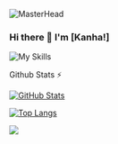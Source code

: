 ![MasterHead](https://user-images.githubusercontent.com/74038190/213910845-af37a709-8995-40d6-be59-724526e3c3d7.gif)

### Hi there 👋 I'm [Kanha!]
![My Skills](https://skillicons.dev/icons?i=js,html,css,tailwind,firebase,git,nodejs,mysql,react,mongodb,express,dynamodb,reactnative,aws)
<!--
**Piyush0369/Piyush0369** is a ✨ _special_ ✨ repository because its `README.md` (this file) appears on your GitHub profile.

Here are some ideas to get you started:

- 🔭 I’m currently working on ...
- 🌱 I’m currently learning ...
- 👯 I’m looking to collaborate on ...
- 🤔 I’m looking for help with ...
- 💬 Ask me about ...
- 📫 How to reach me: ...
- 😄 Pronouns: ...
- ⚡ Fun fact: ...
-->

<summary>Github Stats ⚡</summary>
  
  [![GitHub Stats](https://gh-readme-profile.vercel.app/api?username=kanha2307)](https://github.com/kanha2307)


  <a href="#">![Top Langs](https://github-readme-stats.vercel.app/api/top-langs/?username=kanha2307&layout=compact&theme=blueberry&count_private=true&hide_border=true)</a>


![](https://visitor-badge.glitch.me/badge?page_id=kanha2307.kanha2307)
